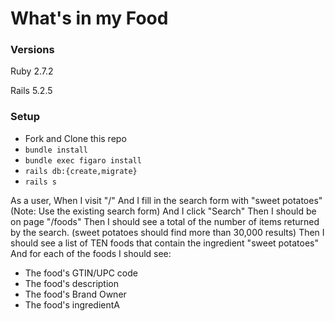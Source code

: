# What's in my Food

### Versions

Ruby 2.7.2

Rails 5.2.5

### Setup

- Fork and Clone this repo
- `bundle install`
- `bundle exec figaro install`
- `rails db:{create,migrate}`
- `rails s`


As a user,
 When I visit "/"
 And I fill in the search form with "sweet potatoes"
 (Note: Use the existing search form)
 And I click "Search"
 Then I should be on page "/foods"
 Then I should see a total of the number of items returned by the search.
 (sweet potatoes should find more than 30,000 results)
 Then I should see a list of TEN foods that contain the ingredient "sweet potatoes"
And for each of the foods I should see:
 - The food's GTIN/UPC code
 - The food's description
 - The food's Brand Owner
 - The food's ingredientA
